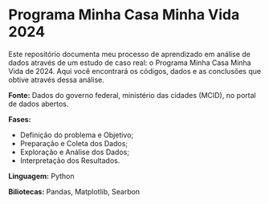 # Programa Minha Casa Minha Vida 2024
Este repositório documenta meu processo de aprendizado em análise de dados através de um estudo de caso real: o Programa Minha Casa Minha Vida de 2024. Aqui você encontrará os códigos, dados e as conclusões que obtive através dessa análise.

**Fonte:** Dados do governo federal, ministério das cidades (MCID), no portal de dados abertos.

**Fases:**
- Definição do problema e Objetivo;
- Preparação e Coleta dos Dados;
- Exploração e Análise dos Dados;
- Interpretação dos Resultados.

**Linguagem:** Python

**Biliotecas:** Pandas, Matplotlib, Searbon
